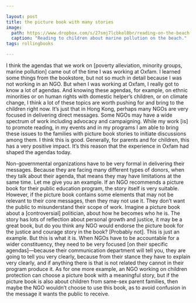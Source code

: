 ```yaml
---

layout: post
title: the picture book with many stories
image:
  path: https://www.dropbox.com/s/27smj7lcbkol0br/reading-on-the-beach.jpg?raw=1
  caption: "Reading to children about marine pollution on the beach."
tags: rollingbooks

---
```


I think the agendas that we work on [poverty alleviation, minority groups, marine pollution] came out of the time I was working at Oxfam. I learned some things from the bookstore, but not so much in detail because I was not working in an NGO. But when I was working at Oxfam, I really got to know a lot of agendas. And knowing these agendas, for example, on ethnic minorities or on human rights with domestic helper’s children, or on climate change, I think a lot of these topics are worth pushing for and bring to the children right now. It’s just that in Hong Kong, perhaps many NGOs are very focused in delivering direct messages. Some NGOs may have a wide spectrum of work including advocacy and campaigning. While my work [is] to promote reading, in my events and in my programs I am able to bring these issues to the families with picture book stories to initiate discussions among them. I think this is good. Generally, for parents and for children, this has a very positive impact. It’s this reason that the experience in Oxfam had shaped the agendas today.

Non-governmental organizations have to be very formal in delivering their messages. Because they are facing many different types of donors, when they talk about their agenda, that means they may have limitations at the same time. Let me give you an example. If an NGO recommends a picture book for their public education program, the story itself is very suitable. However, if the picture book contains some elements that may not be relevant to their core messages, then they may not use it. They don’t want the public to misunderstand their scope of work. Imagine a picture book about a [controversial] politician, about how he becomes who he is. The story has lots of reflection about personal growth and justice, it may be a great book, but do you think any NGO would endorse the picture book for the justice and courage story in the book? [Probably not]. This is just an example. But this is what it is. When NGOs have to be accountable for a wider constituency, they need to be very focused [on their specific agendas]—because their communication department will tell you, they are going to tell you very clearly, because from their stance they have to explain very clearly, and if anything there is that is not related they cannot in their program produce it. As for one more example, an NGO working on children protection can choose a picture book with a meaningful story, but if the picture book is also about children from same-sex parent families, then maybe the NGO wouldn’t choose to use this book, as to avoid confusion in the message it wants the public to receive. 
